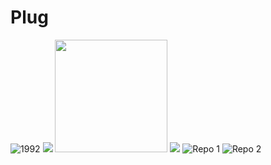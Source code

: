 #  Plug
 
 ​![​1992​](https://user-images.githubusercontent.com/83184525/131260080-a416d0e8-59ae-4bc2-a302-c40681d2e11b.gif)
  <img src="https://github-readme-stats.vercel.app/api?username=Moleey&show_icons=true&theme=tokyonight">
    <img height="180em" src="https://github-readme-stats.vercel.app/api/top-langs/?username=Moleey&layout=compact&langs_count=7&theme=tokyonight"/>
 ![](https://komarev.com/ghpvc/?username=Moleey&color=0093C2&style=plastic&labelcolor=0093C2&label=viewers)
 ![Repo 1](https://github-readme-stats.vercel.app/api/pin/?username=Moleey&repo=IPPlugg.py&show_icons=true&theme=tokyonight)
 ![Repo 2](https://github-readme-stats.vercel.app/api/pin/?username=Moleey&repo=AminoInfo.py&show_icons=true&theme=tokyonight)
